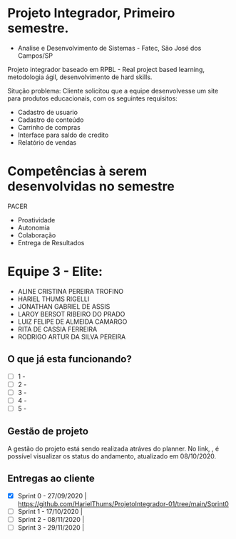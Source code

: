 # Projeto Integrador, Primeiro semestre.
- Analise e Desenvolvimento de Sistemas - Fatec, São José dos Campos/SP

Projeto integrador baseado em RPBL - Real project based learning, metodologia ágil, desenvolvimento de hard skills.

Situção problema: Cliente solicitou que a equipe desenvolvesse um site para produtos educacionais, com os seguintes requisitos:

* Cadastro de usuario
* Cadastro de conteúdo
* Carrinho de compras
* Interface para saldo de credito
* Relatório de vendas

# Competências à serem desenvolvidas no semestre

PACER

* Proatividade
* Autonomia
* Colaboração
* Entrega de Resultados

# Equipe 3 - Elite:

* ALINE CRISTINA PEREIRA TROFINO
* HARIEL THUMS RIGELLI
* JONATHAN GABRIEL DE ASSIS
* LAROY BERSOT RIBEIRO DO PRADO
* LUIZ FELIPE DE ALMEIDA CAMARGO
* RITA DE CASSIA FERREIRA
* RODRIGO ARTUR DA SILVA PEREIRA

## O que já esta funcionando?

- [ ] 1 - 
- [ ] 2 - 
- [ ] 3 - 
- [ ] 4 - 
- [ ] 5 - 

## Gestão de projeto

A gestão do projeto está sendo realizada atráves do planner. No link, , é possível visualizar os status do andamento, atualizado em 08/10/2020.

## Entregas ao cliente

- [x] Sprint 0 - 27/09/2020 | https://github.com/HarielThums/ProjetoIntegrador-01/tree/main/Sprint0
- [ ] Sprint 1 - 17/10/2020 | 
- [ ] Sprint 2 - 08/11/2020 | 
- [ ] Sprint 3 - 29/11/2020 | 